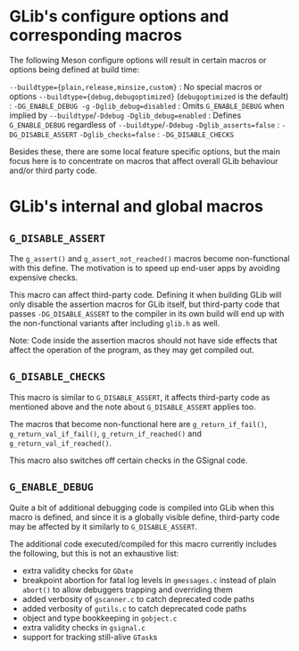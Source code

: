 GLib's configure options and corresponding macros
=================================================

The following Meson configure options will result in certain macros or options
being defined at build time:

`--buildtype={plain,release,minsize,custom}`
 : No special macros or options
`--buildtype={debug,debugoptimized}` (`debugoptimized` is the default)
 : `-DG_ENABLE_DEBUG -g`
`-Dglib_debug=disabled`
 : Omits `G_ENABLE_DEBUG` when implied by `--buildtype`/`-Ddebug`
`-Dglib_debug=enabled`
 : Defines `G_ENABLE_DEBUG` regardless of `--buildtype`/`-Ddebug`
`-Dglib_asserts=false`
 : `-DG_DISABLE_ASSERT`
`-Dglib_checks=false`
 : `-DG_DISABLE_CHECKS`

Besides these, there are some local feature specific options, but the main
focus here is to concentrate on macros that affect overall GLib behaviour
and/or third party code.


GLib's internal and global macros
=================================

`G_DISABLE_ASSERT`
---

The `g_assert()` and `g_assert_not_reached()` macros become non-functional
with this define. The motivation is to speed up end-user apps by
avoiding expensive checks.

This macro can affect third-party code. Defining it when building GLib
will only disable the assertion macros for GLib itself, but third-party code
that passes `-DG_DISABLE_ASSERT` to the compiler in its own build
will end up with the non-functional variants after including `glib.h`
as well.

Note: Code inside the assertion macros should not have side effects
that affect the operation of the program, as they may get compiled out.

`G_DISABLE_CHECKS`
---

This macro is similar to `G_DISABLE_ASSERT`, it affects third-party
code as mentioned above and the note about `G_DISABLE_ASSERT` applies
too.

The macros that become non-functional here are `g_return_if_fail()`,
`g_return_val_if_fail()`, `g_return_if_reached()` and
`g_return_val_if_reached()`.

This macro also switches off certain checks in the GSignal code.

`G_ENABLE_DEBUG`
---

Quite a bit of additional debugging code is compiled into GLib when this
macro is defined, and since it is a globally visible define, third-party code
may be affected by it similarly to `G_DISABLE_ASSERT`.

The additional code executed/compiled for this macro currently includes the
following, but this is not an exhaustive list:
 - extra validity checks for `GDate`
 - breakpoint abortion for fatal log levels in `gmessages.c` instead of
   plain `abort()` to allow debuggers trapping and overriding them
 - added verbosity of `gscanner.c` to catch deprecated code paths
 - added verbosity of `gutils.c` to catch deprecated code paths
 - object and type bookkeeping in `gobject.c`
 - extra validity checks in `gsignal.c`
 - support for tracking still-alive `GTask`s
